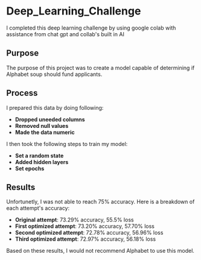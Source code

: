 # Deep_Learning_Challenge
I completed this deep learning challenge by using google colab with assistance from chat gpt and collab's built in AI

## Purpose
The purpose of this project was to create a model capable of determining if Alphabet soup should fund applicants. 

## Process
I prepared this data by doing following:
    
+ **Dropped  uneeded columns**
+ **Removed null values**
+ **Made the data numeric**

I then took the following steps to train my model:

+ **Set a random state**
+ **Added hidden layers**
+ **Set epochs**

## Results
Unfortunetly, I was not able to reach 75% accuracy. Here is a breakdown of each attempt's accuracy:

+ **Original attempt**: 73.29% accuracy, 55.5% loss
+ **First optimized attempt**: 73.20% accuracy, 57.70% loss
+ **Second optimized attempt**: 72.78% accuracy, 56.96% loss
+ **Third optimized attempt**: 72.97% accuracy, 56.18% loss


Based on these results, I would not recommend Alphabet to use this model.